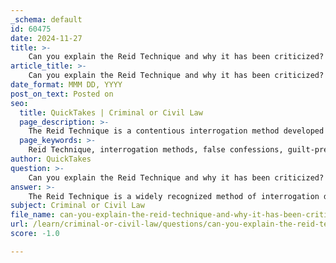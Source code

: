 ```yaml
---
_schema: default
id: 60475
date: 2024-11-27
title: >-
    Can you explain the Reid Technique and why it has been criticized?
article_title: >-
    Can you explain the Reid Technique and why it has been criticized?
date_format: MMM DD, YYYY
post_on_text: Posted on
seo:
  title: QuickTakes | Criminal or Civil Law
  page_description: >-
    The Reid Technique is a contentious interrogation method developed in the 1950s, known for its guilt-presumptive approach and three-stage process, but criticized for its potential to result in false confessions, especially among vulnerable individuals.
  page_keywords: >-
    Reid Technique, interrogation methods, false confessions, guilt-presumptive approach, psychological tactics, ethical implications, law enforcement training, behavioral analysis, high-pressure environment, suggestible individuals
author: QuickTakes
question: >-
    Can you explain the Reid Technique and why it has been criticized?
answer: >-
    The Reid Technique is a widely recognized method of interrogation developed in the 1950s by John E. Reid and Fred E. Inbau. It is characterized by a guilt-presumptive approach, which means that it operates under the assumption that the suspect is guilty. The technique consists of a three-stage process: \n\n1. **Factual Analysis**: This initial stage involves gathering and analyzing evidence related to the crime to identify potential suspects.\n2. **Behavioral Analysis Interview (BAI)**: In this stage, the interrogator conducts a short interview designed to assess the suspect's truthfulness through behavior-provoking questions.\n3. **Interrogation**: This final stage employs various psychological tactics to elicit a confession from the suspect, often creating a high-pressure environment followed by offers of sympathy and understanding.\n\nDespite its widespread use, the Reid Technique has faced significant criticism, particularly regarding its potential to produce false confessions. Critics argue that the high-pressure tactics and the assumption of guilt can lead to coercive situations, especially for vulnerable individuals, such as those who are suggestible or compliant. Research has shown that these methods can result in innocent suspects confessing to crimes they did not commit.\n\nReid and Associates, the organization that promotes the technique, contends that false confessions are rare and typically occur only when the technique is misapplied. However, the ongoing debate highlights the ethical implications of using such methods in law enforcement, leading some organizations to reconsider their training practices. For instance, in 2017, Wicklander-Zulawski & Associates, a prominent training organization, decided to stop teaching the Reid Technique, reflecting a growing concern over its effectiveness and the potential for abuse.\n\nIn summary, while the Reid Technique remains a prominent interrogation method, its criticisms underscore the need for careful consideration of the psychological impact of interrogation practices and the importance of safeguarding against false confessions.
subject: Criminal or Civil Law
file_name: can-you-explain-the-reid-technique-and-why-it-has-been-criticized.md
url: /learn/criminal-or-civil-law/questions/can-you-explain-the-reid-technique-and-why-it-has-been-criticized
score: -1.0

---
```


&nbsp;
